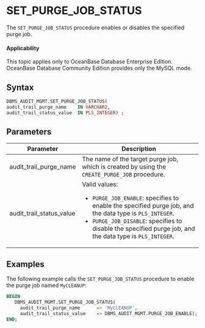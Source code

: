 # SET_PURGE_JOB_STATUS

The `SET_PURGE_JOB_STATUS` procedure enables or disables the specified purge job.

  <main id="notice" >
    <h4>Applicability</h4>
    <p>This topic applies only to OceanBase Database Enterprise Edition. OceanBase Database Community Edition provides only the MySQL mode. </p>
  </main>

## Syntax

```sql
DBMS_AUDIT_MGMT.SET_PURGE_JOB_STATUS(
audit_trail_purge_name    IN VARCHAR2,
audit_trail_status_value  IN PLS_INTEGER) ;
```



## Parameters

| Parameter | Description |
|--------------------------|-----------------|
| audit_trail_purge_name | The name of the target purge job, which is created by using the `CREATE_PURGE_JOB` procedure.  |
| audit_trail_status_value | Valid values: <ul><li> `PURGE_JOB_ENABLE`: specifies to enable the specified purge job, and the data type is `PLS_INTEGER`.    </li><li> `PURGE_JOB_DISABLE`: specifies to disable the specified purge job, and the data type is `PLS_INTEGER`. </li></ul> |



## Examples

The following example calls the `SET_PURGE_JOB_STATUS` procedure to enable the purge job named `MyCLEANUP`:

```sql
BEGIN
   DBMS_AUDIT_MGMT.SET_PURGE_JOB_STATUS(
     audit_trail_purge_name      => 'MyCLEANUP',
     audit_trail_status_value    => DBMS_AUDIT_MGMT.PURGE_JOB_ENABLE);
END;
```


